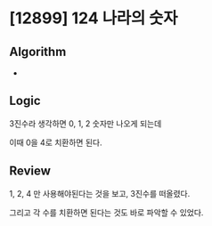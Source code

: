 # [12899] 124 나라의 숫자

## Algorithm

- 

## Logic

3진수라 생각하면 0, 1, 2 숫자만 나오게 되는데

이때 0을 4로 치환하면 된다.

## Review

1, 2, 4 만 사용해야된다는 것을 보고, 3진수를 떠올렸다.

그리고 각 수를 치환하면 된다는 것도 바로 파악할 수 있었다.
